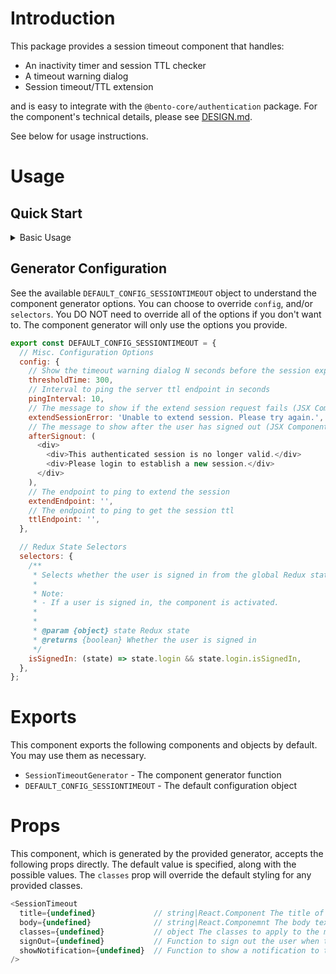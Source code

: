 # Introduction

This package provides a session timeout component that handles:

- An inactivity timer and session TTL checker
- A timeout warning dialog
- Session timeout/TTL extension

and is easy to integrate with the `@bento-core/authentication` package. For the component's technical details, please see [DESIGN.md](./DESIGN.md).

See below for usage instructions.

# Usage

## Quick Start

<details>
  <summary>Basic Usage</summary>

  ```javascript
  import { SessionTimeoutGenerator } from '@bento-core/session-timeout';

  // Generate the component
  const { SessionTimeout } = SessionTimeoutGenerator({
    /** See Generator Options **/
  });

  // Use the component (e.g. In LayoutView)
  const Layout = (props) => {
    return (
      <>
        {/* ... other components */ }

        <HashRouter>
          <>
            {/* ... other components */ }

            <SessionTimeout />

            {/* ... other components */ }
          </>
        </HashRouter>
      </>
    );
  };
  ```

</details>

## Generator Configuration

See the available `DEFAULT_CONFIG_SESSIONTIMEOUT` object to understand the component generator options. You can choose to override `config`, and/or `selectors`. You DO NOT need to override all of the options if you don't want to. The component generator will only use the options you provide.

```javascript
export const DEFAULT_CONFIG_SESSIONTIMEOUT = {
  // Misc. Configuration Options
  config: {
    // Show the timeout warning dialog N seconds before the session expires
    thresholdTime: 300,
    // Interval to ping the server ttl endpoint in seconds
    pingInterval: 10,
    // The message to show if the extend session request fails (JSX Component or string)
    extendSessionError: 'Unable to extend session. Please try again.',
    // The message to show after the user has signed out (JSX Component or string)
    afterSignout: (
      <div>
        <div>This authenticated session is no longer valid.</div>
        <div>Please login to establish a new session.</div>
      </div>
    ),
    // The endpoint to ping to extend the session
    extendEndpoint: '',
    // The endpoint to ping to get the session ttl
    ttlEndpoint: '',
  },

  // Redux State Selectors
  selectors: {
    /**
     * Selects whether the user is signed in from the global Redux state
     *
     * Note:
     * - If a user is signed in, the component is activated.
     *
     *
     * @param {object} state Redux state
     * @returns {boolean} Whether the user is signed in
     */
    isSignedIn: (state) => state.login && state.login.isSignedIn,
  },
};
```

# Exports

This component exports the following components and objects by default. You may use them as necessary.

- `SessionTimeoutGenerator` - The component generator function
- `DEFAULT_CONFIG_SESSIONTIMEOUT` - The default configuration object

# Props

This component, which is generated by the provided generator, accepts the following props directly. The default value is specified, along with the possible values. The `classes` prop will override the default styling for any provided classes.

```javascript
<SessionTimeout
  title={undefined}             // string|React.Component The title of the modal
  body={undefined}              // string|React.Componemnt The body text of the modal.
  classes={undefined}           // object The classes to apply to the modal
  signOut={undefined}           // Function to sign out the user when the session expires and any other actions to take
  showNotification={undefined}  // Function to show a notification to the user
/>
```
